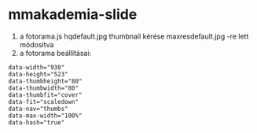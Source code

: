 # mmakademia-slide

1. a fotorama.js hqdefault.jpg thumbnail kérése maxresdefault.jpg -re lett módosítva
2. a fotorama beállításai:
```
data-width="930" 
data-height="523" 
data-thumbheight="80" 
data-thumbwidth="80" 
data-thumbfit="cover" 
data-fit="scaledown" 
data-nav="thumbs" 
data-max-width="100%" 
data-hash="true"
```
